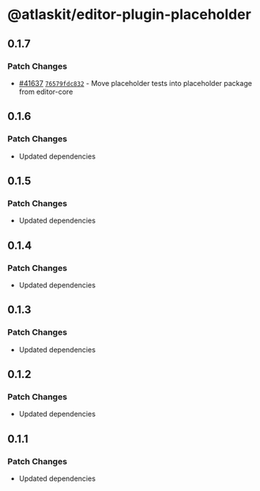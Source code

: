# @atlaskit/editor-plugin-placeholder

## 0.1.7

### Patch Changes

- [#41637](https://bitbucket.org/atlassian/atlassian-frontend/pull-requests/41637) [`76579fdc832`](https://bitbucket.org/atlassian/atlassian-frontend/commits/76579fdc832) - Move placeholder tests into placeholder package from editor-core

## 0.1.6

### Patch Changes

- Updated dependencies

## 0.1.5

### Patch Changes

- Updated dependencies

## 0.1.4

### Patch Changes

- Updated dependencies

## 0.1.3

### Patch Changes

- Updated dependencies

## 0.1.2

### Patch Changes

- Updated dependencies

## 0.1.1

### Patch Changes

- Updated dependencies
